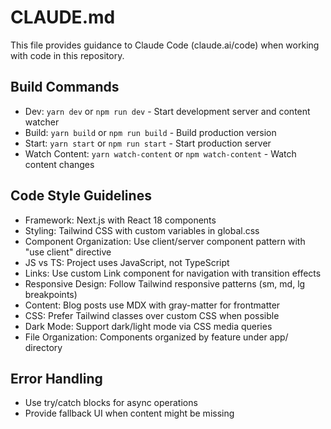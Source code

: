 # CLAUDE.md

This file provides guidance to Claude Code (claude.ai/code) when working with code in this repository.

## Build Commands
- Dev: `yarn dev` or `npm run dev` - Start development server and content watcher
- Build: `yarn build` or `npm run build` - Build production version
- Start: `yarn start` or `npm run start` - Start production server
- Watch Content: `yarn watch-content` or `npm watch-content` - Watch content changes

## Code Style Guidelines
- Framework: Next.js with React 18 components
- Styling: Tailwind CSS with custom variables in global.css
- Component Organization: Use client/server component pattern with "use client" directive
- JS vs TS: Project uses JavaScript, not TypeScript
- Links: Use custom Link component for navigation with transition effects
- Responsive Design: Follow Tailwind responsive patterns (sm, md, lg breakpoints)
- Content: Blog posts use MDX with gray-matter for frontmatter
- CSS: Prefer Tailwind classes over custom CSS when possible
- Dark Mode: Support dark/light mode via CSS media queries
- File Organization: Components organized by feature under app/ directory

## Error Handling
- Use try/catch blocks for async operations
- Provide fallback UI when content might be missing